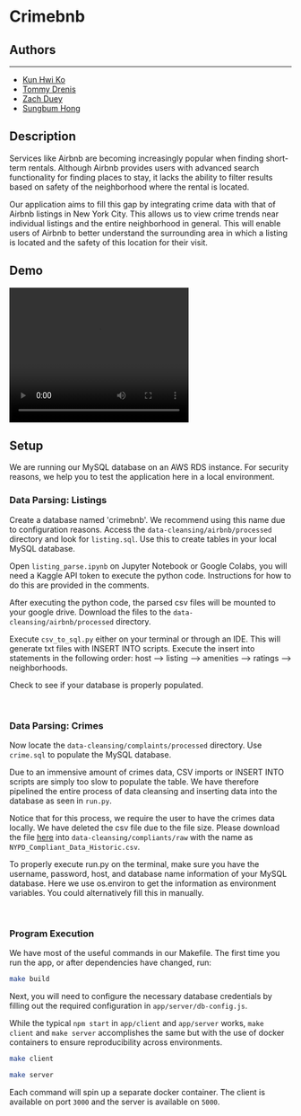 # Crimebnb

## Authors
-----
- [Kun Hwi Ko](https://github.com/kunhwiko)
- [Tommy Drenis](https://github.com/tdrenis)
- [Zach Duey](https://github.com/zduey)
- [Sungbum Hong](https://github.com/peter0135)

## Description 
Services like Airbnb are becoming increasingly popular when finding short-term rentals. Although Airbnb provides users with advanced search functionality for finding places to stay, it lacks the ability to filter results based on safety of the neighborhood where the rental is located. 

Our application aims to fill this gap by integrating crime data with that of Airbnb listings in New York City. This allows us to view crime trends near individual listings and the entire neighborhood in general. This will enable users of Airbnb to better understand the surrounding area in which a listing is located and the safety of this location for their visit. 

## Demo
<video width="320" height="240" controls>
  <source src="https://github.com/kunhwiko/crimebnb/blob/master/report/demo.mp4" type="video/mp4">
</video>

## Setup
We are running our MySQL database on an AWS RDS instance. For security reasons, we help you to test the application here in a local environment.   

### Data Parsing: Listings

Create a database named 'crimebnb'. We recommend using this name due to configuration reasons. Access the `data-cleansing/airbnb/processed` directory and look for `listing.sql`. Use this to create tables in your local MySQL database. 

Open `listing_parse.ipynb` on Jupyter Notebook or Google Colabs, you will need a Kaggle API token to execute the python code. Instructions for how to do this are provided in the comments. 

After executing the python code, the parsed csv files will be mounted to your google drive. Download the files to the `data-cleansing/airbnb/processed` directory. 

Execute `csv_to_sql.py` either on your terminal or through an IDE. This will generate txt files with INSERT INTO scripts. Execute the insert into statements in the following order: host --> listing --> amenities --> ratings --> neighborhoods. 

Check to see if your database is properly populated. 

<br />

### Data Parsing: Crimes 

Now locate the `data-cleansing/complaints/processed` directory. Use `crime.sql` to populate the MySQL database. 

Due to an immensive amount of crimes data, CSV imports or INSERT INTO scripts are simply too slow to populate the table. We have therefore pipelined the entire process of data cleansing and inserting data into the database as seen in `run.py`. 

Notice that for this process, we require the user to have the crimes data locally. We have deleted the csv file due to the file size. Please download the file [here](https://www.kaggle.com/mrmorj/new-york-city-police-crime-data-historic/code) into `data-cleansing/compliants/raw` with the name as `NYPD_Compliant_Data_Historic.csv`.  

To properly execute run.py on the terminal, make sure you have the username, password, host, and database name information of your MySQL database. Here we use os.environ to get the information as environment variables. You could alternatively fill this in manually. 

<br />

### Program Execution 

We have most of the useful commands in our Makefile. The first time you run the app, or after dependencies have changed, run: 

```bash
make build
```

Next, you will need to configure the necessary database credentials by filling out the required configuration in `app/server/db-config.js`.

While the typical `npm start` in `app/client` and `app/server` works, `make client` and `make server` accomplishes the same but with the use of docker containers to ensure reproducibility across environments.

```bash
make client
```

```bash
make server
```

Each command will spin up a separate docker container. The client is available on port `3000` and the server is available on `5000`.



